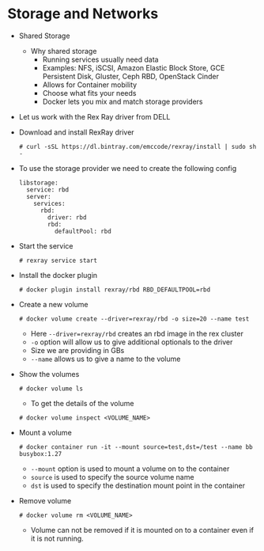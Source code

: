 # Storage and Networks

- Shared Storage
	- Why shared storage
		- Running services usually need data
		- Examples: NFS, iSCSI, Amazon Elastic Block Store, GCE Persistent Disk, Gluster, Ceph RBD, OpenStack Cinder
		- Allows for Container mobility
		- Choose what fits your needs
		- Docker lets you mix and match storage providers

- Let us work with the Rex Ray driver from DELL
- Download and install RexRay driver

	```
	# curl -sSL https://dl.bintray.com/emccode/rexray/install | sudo sh -
	```

- To use the storage provider we need to create the following config

	```
	libstorage:
	  service: rbd
	  server:
	    services:
	      rbd:
	        driver: rbd
	        rbd:
	          defaultPool: rbd
	```

- Start the service

	```
	# rexray service start
	```

- Install the docker plugin

	```
	# docker plugin install rexray/rbd RBD_DEFAULTPOOL=rbd
	```

- Create a new volume

	```
	# docker volume create --driver=rexray/rbd -o size=20 --name test
	```

	- Here `--driver=rexray/rbd` creates an rbd image in the rex cluster 
	- `-o` option will allow us to give additional optionals to the driver
	- Size we are providing in GBs
	- `--name` allows us to give a name to the volume

- Show the volumes

	```
	# docker volume ls
	```

	- To get the details of the volume

	```
	# docker volume inspect <VOLUME_NAME>
	```

- Mount a volume

	```
	# docker container run -it --mount source=test,dst=/test --name bb busybox:1.27
	```

	- `--mount` option is used to mount a volume on to the container
	- `source` is used to specify the source volume name
	- `dst` is used to specify the destination mount point in the container

- Remove volume

	```
	# docker volume rm <VOLUME_NAME>
	```

	- Volume can not be removed if it is mounted on to a container even if it is not running.